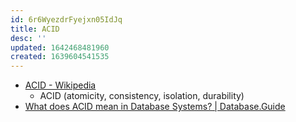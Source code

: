```yaml
---
id: 6r6WyezdrFyejxn05IdJq
title: ACID
desc: ''
updated: 1642468481960
created: 1639604541535
---
```


* [ACID - Wikipedia](https://en.wikipedia.org/wiki/ACID)
  * ACID (atomicity, consistency, isolation, durability) 
* [What does ACID mean in Database Systems? | Database.Guide](https://database.guide/what-is-acid-in-databases/)